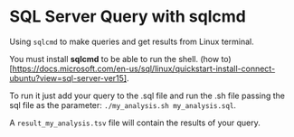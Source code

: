 # SQL Server Query with sqlcmd

Using `sqlcmd` to make queries and get results from Linux terminal.

You must install **sqlcmd** to be able to run the shell. (how to)[https://docs.microsoft.com/en-us/sql/linux/quickstart-install-connect-ubuntu?view=sql-server-ver15].

To run it just add your query to the .sql file and run the .sh file passing the sql file as the parameter: `./my_analysis.sh my_analysis.sql`.

A `result_my_analysis.tsv` file will contain the results of your query.
